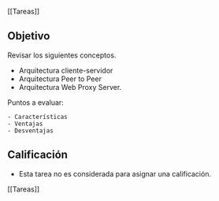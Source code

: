 [[Tareas]]

## Objetivo

Revisar los siguientes conceptos.

- Arquitectura cliente-servidor
- Arquitectura Peer to Peer
- Arquitectura Web Proxy Server.

Puntos a evaluar:

	- Características
	- Ventajas
	- Desventajas 

## Calificación

- Esta tarea no es considerada para asignar una calificación.

[[Tareas]]